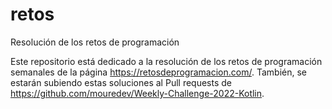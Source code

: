 # retos
Resolución de los retos de programación

Este repositorio está dedicado a la resolución de los retos de programación semanales de la página https://retosdeprogramacion.com/. También, se estarán subiendo estas soluciones al Pull requests de https://github.com/mouredev/Weekly-Challenge-2022-Kotlin.

